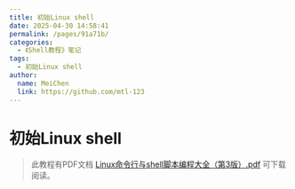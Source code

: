 ```yaml
---
title: 初始Linux shell
date: 2025-04-30 14:58:41
permalink: /pages/91a71b/
categories:
  - 《Shell教程》笔记
tags:
  - 初始Linux shell
author:
  name: MeiChen
  link: https://github.com/mtl-123
---
```



# 初始Linux shell
>
> 此教程有PDF文档 [Linux命令行与shell脚本编程大全（第3版）.pdf](https://shukai.oss-cn-hangzhou.aliyuncs.com/file/linux/Linux%E5%91%BD%E4%BB%A4%E8%A1%8C%E4%B8%8Eshell%E8%84%9A%E6%9C%AC%E7%BC%96%E7%A8%8B%E5%A4%A7%E5%85%A8%EF%BC%88%E7%AC%AC3%E7%89%88%EF%BC%89.pdf)  可下载阅读。
